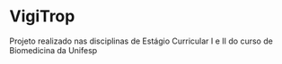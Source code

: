# VigiTrop
Projeto realizado nas disciplinas de Estágio Curricular I e II do curso de Biomedicina da Unifesp
